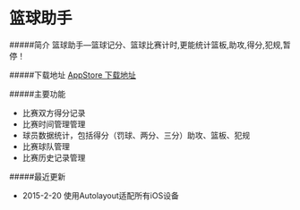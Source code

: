 篮球助手
============

#####简介
篮球助手—篮球记分、篮球比赛计时,更能统计篮板,助攻,得分,犯规,暂停！

#####下载地址
[AppStore 下载地址](https://itunes.apple.com/us/app/lan-qiu-zhu-shou-lan-qiu-ji/id559738184?l=zh&ls=1&mt=8)

#####主要功能

* 比赛双方得分记录
* 比赛时间管理管理
* 球员数据统计，包括得分（罚球、两分、三分）助攻、篮板、犯规
* 比赛球队管理
* 比赛历史记录管理

#####最近更新

* 2015-2-20 使用Autolayout适配所有iOS设备
